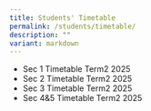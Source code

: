 ```yaml
---
title: Students' Timetable
permalink: /students/timetable/
description: ""
variant: markdown
---
```

* Sec 1 Timetable Term2 2025 [](/files/2025/2025_Term_2_Timetable_Sec_1.pdf)
* Sec 2 Timetable Term2 2025 [](/files/2025/2025_Term_2_Timetable_Sec_2.pdf)
* Sec 3 Timetable Term2 2025 [](/files/2025/2025_Term_2_Timetable_Sec_3.pdf)
* Sec 4&5 Timetable Term2 2025 [](/files/2025/2025_Term_2_Timetable_Sec_4_5.pdf)